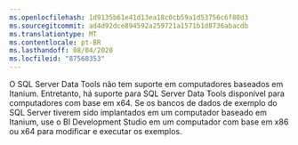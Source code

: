 ```yaml
---
ms.openlocfilehash: 1d9135b61e41d13ea18c0cb59a1d53756c6f80d3
ms.sourcegitcommit: ad4d92dce894592a259721a1571b1d8736abacdb
ms.translationtype: MT
ms.contentlocale: pt-BR
ms.lasthandoff: 08/04/2020
ms.locfileid: "87568353"
---
```

O SQL Server Data Tools não tem suporte em computadores baseados em Itanium. Entretanto, há suporte para SQL Server Data Tools disponível para computadores com base em x64. Se os bancos de dados de exemplo do SQL Server tiverem sido implantados em um computador baseado em Itanium, use o BI Development Studio em um computador com base em x86 ou x64 para modificar e executar os exemplos.
